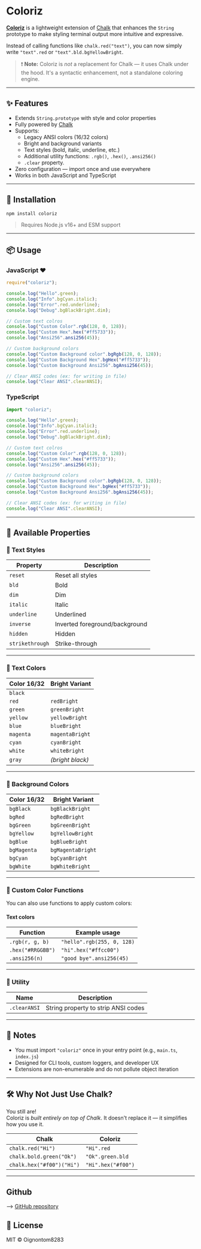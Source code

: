 # Coloriz

**[Coloriz](https://github.com/Oignontom8283/coloriz)** is a lightweight extension of [Chalk](https://www.npmjs.com/package/chalk) that enhances the `String` prototype to make styling terminal output more intuitive and expressive.

Instead of calling functions like `chalk.red("text")`, you can now simply write `"text".red` or `"text".bld.bgYellowBright`.

> ❗ **Note:** Coloriz is *not* a replacement for Chalk — it uses Chalk under the hood. It's a syntactic enhancement, not a standalone coloring engine.

---

## ✨ Features

- Extends `String.prototype` with style and color properties
- Fully powered by [Chalk](https://www.npmjs.com/package/chalk)
- Supports:
  - Legacy ANSI colors (16/32 colors)
  - Bright and background variants
  - Text styles (bold, italic, underline, etc.)
  - Additional utility functions: `.rgb()`, `.hex()`, `.ansi256()`
  - `.clear` property.
- Zero configuration — import once and use everywhere
- Works in both JavaScript and TypeScript

---

## 🚀 Installation

```bash
npm install coloriz
```

> Requires Node.js v16+ and ESM support

---

## 📦 Usage

### JavaScript ❤️

```js
require("coloriz");

console.log("Hello".green);
console.log("Info".bgCyan.italic);
console.log("Error".red.underline);
console.log("Debug".bgBlackBright.dim);

// Custom text colros
console.log("Custom Color".rgb(128, 0, 128));
console.log("Custom Hex".hex("#ff5733"));
console.log("Ansi256".ansi256(45));

// Custom background colors
console.log("Custom Background color".bgRgb(128, 0, 128));
console.log("Custom Background Hex".bgHex("#ff5733"));
console.log("Custom Background Ansi256".bgAnsi256(45));

// Clear ANSI codes (ex: for writing in file)
console.log("Clear ANSI".clearANSI);
```

### TypeScript

```ts
import "coloriz";

console.log("Hello".green);
console.log("Info".bgCyan.italic);
console.log("Error".red.underline);
console.log("Debug".bgBlackBright.dim);

// Custom text colros
console.log("Custom Color".rgb(128, 0, 128));
console.log("Custom Hex".hex("#ff5733"));
console.log("Ansi256".ansi256(45));

// Custom background colors
console.log("Custom Background color".bgRgb(128, 0, 128));
console.log("Custom Background Hex".bgHex("#ff5733"));
console.log("Custom Background Ansi256".bgAnsi256(45));

// Clear ANSI codes (ex: for writing in file)
console.log("Clear ANSI".clearANSI);
```

---

## 🎨 Available Properties

### 🎯 Text Styles

| Property        | Description                    |
| --------------- | ------------------------------ |
| `reset`         | Reset all styles               |
| `bld`           | Bold                           |
| `dim`           | Dim                            |
| `italic`        | Italic                         |
| `underline`     | Underlined                     |
| `inverse`       | Inverted foreground/background |
| `hidden`        | Hidden                         |
| `strikethrough` | Strike-through                 |

---

### 🎨 Text Colors

| Color 16/32 | Bright Variant   |
| ----------- | ---------------- |
| `black`     |                  |
| `red`       | `redBright`      |
| `green`     | `greenBright`    |
| `yellow`    | `yellowBright`   |
| `blue`      | `blueBright`     |
| `magenta`   | `magentaBright`  |
| `cyan`      | `cyanBright`     |
| `white`     | `whiteBright`    |
| `gray`      | *(bright black)* |

---

### 🎨 Background Colors

| Color 16/32 | Bright Variant    |
| ----------- | ----------------- |
| `bgBlack`   | `bgBlackBright`   |
| `bgRed`     | `bgRedBright`     |
| `bgGreen`   | `bgGreenBright`   |
| `bgYellow`  | `bgYellowBright`  |
| `bgBlue`    | `bgBlueBright`    |
| `bgMagenta` | `bgMagentaBright` |
| `bgCyan`    | `bgCyanBright`    |
| `bgWhite`   | `bgWhiteBright`   |

---

### 🎨 Custom Color Functions

You can also use functions to apply custom colors:

#### Text colors
| Function        | Example usage                               |
|----------------|----------------------------------------------|
| `.rgb(r, g, b)`  | `"hello".rgb(255, 0, 128)`                 |
| `.hex("#RRGGBB")`| `"hi".hex("#ffcc00")`                      |
| `.ansi256(n)`    | `"good bye".ansi256(45)`                   |

---

### 🧹 Utility

| Name     | Description                                    |
|----------|------------------------------------------------|
| `.clearANSI` | String property to strip ANSI codes            |

---

## 🧠 Notes

- You must import `"coloriz"` once in your entry point (e.g., `main.ts`, `index.js`)
- Designed for CLI tools, custom loggers, and developer UX
- Extensions are non-enumerable and do not pollute object iteration

---

## 🛠 Why Not Just Use Chalk?

You still are!  
Coloriz is *built entirely on top of Chalk*. It doesn't replace it — it simplifies how you use it.

| Chalk                      | Coloriz                 |
|----------------------------|-------------------------|
| `chalk.red("Hi")`          | `"Hi".red`              |
| `chalk.bold.green("Ok")`   | `"Ok".green.bld`        |
| `chalk.hex("#f00")("Hi")`  | `"Hi".hex("#f00")`      |

---

## Github

--> [GitHub repository](https://github.com/Oignontom8283/coloriz)

## 📄 License

MIT © Oignontom8283
